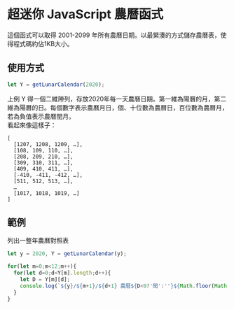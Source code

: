 # 超迷你 JavaScript 農曆函式

這個函式可以取得 2001-2099 年所有農曆日期。以最緊湊的方式儲存農曆表，使得程式碼約佔1KB大小。

## 使用方式

```javascript
let Y = getLunarCalendar(2020);
```
上例 Y 得一個二維陣列，存放2020年每一天農曆日期。第一維為陽曆的月，第二維為陽曆的日。每個數字表示農曆月日，個、十位數為農曆日，百位數為農曆月，若為負值表示農曆閏月。  
看起來像這樣子：

```
[
  [1207, 1208, 1209, …],
  [108, 109, 110, …],
  [208, 209, 210, …],
  [309, 310, 311, …],
  [409, 410, 411, …],
  [-410, -411, -412, …],
  [511, 512, 513, …],
  …
  [1017, 1018, 1019, …]  
]
```

## 範例

列出一整年農曆對照表

```javascript
let y = 2020, Y = getLunarCalendar(y);

for(let m=0;m<12;m++){
  for(let d=0;d<Y[m].length;d++){
    let D = Y[m][d];
    console.log(`${y}/${m+1}/${d+1} 農曆${D<0?'閏':''}${Math.floor(Math.abs(D/100))}月${Math.abs(D)%100}日`);
  }
}
```
